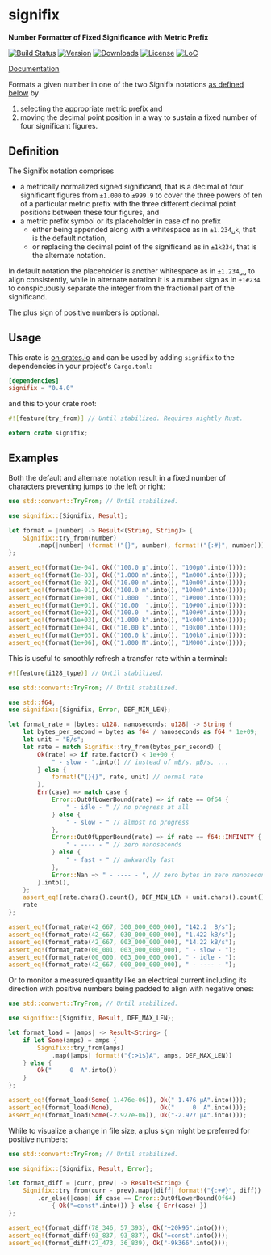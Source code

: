 # signifix

**Number Formatter of Fixed Significance with Metric Prefix**

[![Build Status](https://travis-ci.org/qu1x/signifix.svg?branch=master)](https://travis-ci.org/qu1x/signifix)
[![Version](https://img.shields.io/crates/v/signifix.svg)](https://crates.io/crates/signifix)
[![Downloads](https://img.shields.io/crates/d/signifix.svg)](https://crates.io/crates/signifix)
[![License](https://img.shields.io/crates/l/signifix.svg)](https://www.gnu.org/licenses/lgpl-3.0.en.html)
[![LoC](https://tokei.rs/b1/github/qu1x/signifix)](https://tokei.rs)

[Documentation](https://docs.rs/signifix/0.4.0/signifix/)

Formats a given number in one of the two Signifix notations
[as defined below](#definition) by

 1. selecting the appropriate metric prefix and
 2. moving the decimal point position in a way to sustain a fixed number of
    four significant figures.

## Definition

The Signifix notation comprises

  * a metrically normalized signed significand, that is a decimal of four
    significant figures from `±1.000` to `±999.9` to cover the three powers
    of ten of a particular metric prefix with the three different decimal
    point positions between these four figures, and
  * a metric prefix symbol or its placeholder in case of no prefix
      - either being appended along with a whitespace as in `±1.234␣k`,
        that is the default notation,
      - or replacing the decimal point of the significand as in `±1k234`,
        that is the alternate notation.

In default notation the placeholder is another whitespace as in `±1.234␣␣`
to align consistently, while in alternate notation it is a number sign as in
`±1#234` to conspicuously separate the integer from the fractional part of
the significand.

The plus sign of positive numbers is optional.

## Usage

This crate is [on crates.io](https://crates.io/crates/signifix) and can be
used by adding `signifix` to the dependencies in your project's
`Cargo.toml`:

```toml
[dependencies]
signifix = "0.4.0"
```

and this to your crate root:

```rust
#![feature(try_from)] // Until stabilized. Requires nightly Rust.

extern crate signifix;
```

## Examples

Both the default and alternate notation result in a fixed number of
characters preventing jumps to the left or right:

```rust
use std::convert::TryFrom; // Until stabilized.

use signifix::{Signifix, Result};

let format = |number| -> Result<(String, String)> {
	Signifix::try_from(number)
		.map(|number| (format!("{}", number), format!("{:#}", number)))
};

assert_eq!(format(1e-04), Ok(("100.0 µ".into(), "100µ0".into())));
assert_eq!(format(1e-03), Ok(("1.000 m".into(), "1m000".into())));
assert_eq!(format(1e-02), Ok(("10.00 m".into(), "10m00".into())));
assert_eq!(format(1e-01), Ok(("100.0 m".into(), "100m0".into())));
assert_eq!(format(1e+00), Ok(("1.000  ".into(), "1#000".into())));
assert_eq!(format(1e+01), Ok(("10.00  ".into(), "10#00".into())));
assert_eq!(format(1e+02), Ok(("100.0  ".into(), "100#0".into())));
assert_eq!(format(1e+03), Ok(("1.000 k".into(), "1k000".into())));
assert_eq!(format(1e+04), Ok(("10.00 k".into(), "10k00".into())));
assert_eq!(format(1e+05), Ok(("100.0 k".into(), "100k0".into())));
assert_eq!(format(1e+06), Ok(("1.000 M".into(), "1M000".into())));
```

This is useful to smoothly refresh a transfer rate within a terminal:

```rust
#![feature(i128_type)] // Until stabilized.

use std::convert::TryFrom; // Until stabilized.

use std::f64;
use signifix::{Signifix, Error, DEF_MIN_LEN};

let format_rate = |bytes: u128, nanoseconds: u128| -> String {
	let bytes_per_second = bytes as f64 / nanoseconds as f64 * 1e+09;
	let unit = "B/s";
	let rate = match Signifix::try_from(bytes_per_second) {
		Ok(rate) => if rate.factor() < 1e+00 {
			" - slow - ".into() // instead of mB/s, µB/s, ...
		} else {
			format!("{}{}", rate, unit) // normal rate
		},
		Err(case) => match case {
			Error::OutOfLowerBound(rate) => if rate == 0f64 {
				" - idle - " // no progress at all
			} else {
				" - slow - " // almost no progress
			},
			Error::OutOfUpperBound(rate) => if rate == f64::INFINITY {
				" - ---- - " // zero nanoseconds
			} else {
				" - fast - " // awkwardly fast
			},
			Error::Nan => " - ---- - ", // zero bytes in zero nanoseconds
		}.into(),
	};
	assert_eq!(rate.chars().count(), DEF_MIN_LEN + unit.chars().count());
	rate
};

assert_eq!(format_rate(42_667, 300_000_000_000), "142.2  B/s");
assert_eq!(format_rate(42_667, 030_000_000_000), "1.422 kB/s");
assert_eq!(format_rate(42_667, 003_000_000_000), "14.22 kB/s");
assert_eq!(format_rate(00_001, 003_000_000_000), " - slow - ");
assert_eq!(format_rate(00_000, 003_000_000_000), " - idle - ");
assert_eq!(format_rate(42_667, 000_000_000_000), " - ---- - ");
```

Or to monitor a measured quantity like an electrical current including its
direction with positive numbers being padded to align with negative ones:

```rust
use std::convert::TryFrom; // Until stabilized.

use signifix::{Signifix, Result, DEF_MAX_LEN};

let format_load = |amps| -> Result<String> {
	if let Some(amps) = amps {
		Signifix::try_from(amps)
			.map(|amps| format!("{:>1$}A", amps, DEF_MAX_LEN))
	} else {
		Ok("     0  A".into())
	}
};

assert_eq!(format_load(Some( 1.476e-06)), Ok(" 1.476 µA".into()));
assert_eq!(format_load(None),             Ok("     0  A".into()));
assert_eq!(format_load(Some(-2.927e-06)), Ok("-2.927 µA".into()));
```

While to visualize a change in file size, a plus sign might be preferred for
positive numbers:

```rust
use std::convert::TryFrom; // Until stabilized.

use signifix::{Signifix, Result, Error};

let format_diff = |curr, prev| -> Result<String> {
	Signifix::try_from(curr - prev).map(|diff| format!("{:+#}", diff))
		.or_else(|case| if case == Error::OutOfLowerBound(0f64)
			{ Ok("=const".into()) } else { Err(case) })
};

assert_eq!(format_diff(78_346, 57_393), Ok("+20k95".into()));
assert_eq!(format_diff(93_837, 93_837), Ok("=const".into()));
assert_eq!(format_diff(27_473, 36_839), Ok("-9k366".into()));
```
